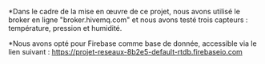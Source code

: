 *Dans le cadre de la mise en œuvre de ce projet, nous avons utilisé le broker en ligne "broker.hivemq.com" et nous avons testé trois capteurs : température, pression et humidité.

*Nous avons opté pour Firebase comme base de donnée, accessible via le lien suivant : https://projet-reseaux-8b2e5-default-rtdb.firebaseio.com

